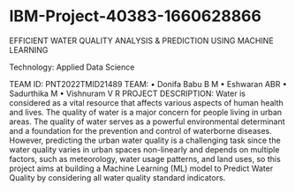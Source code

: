 # IBM-Project-40383-1660628866
EFFICIENT WATER QUALITY ANALYSIS &AMP; PREDICTION USING MACHINE LEARNING

Technology: 
	Applied Data Science

TEAM ID:
	PNT2022TMID21489
TEAM:
	•	Donifa Babu B M
	•	Eshwaran ABR
	•	Sadurthika M
	•	Vishnuram V R
PROJECT DESCRIPTION:
Water is considered as a vital resource that affects various aspects of human health and lives. The quality of water is a major concern for people living in urban areas. The quality of water serves as a powerful environmental determinant and a foundation for the prevention and control of waterborne diseases. However, predicting the urban water quality is a challenging task since the water quality varies in urban spaces non-linearly and depends on multiple factors, such as meteorology, water usage patterns, and land uses, so this project aims at building a Machine Learning (ML) model to Predict Water Quality by considering all water quality standard indicators.

